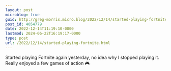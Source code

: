 ```yaml
---
layout: post
microblog: true
guid: http://greg-morris.micro.blog/2022/12/14/started-playing-fortnite.html
post_id: 4054779
date: 2022-12-14T11:19:10-0000
lastmod: 2024-06-22T16:19:17-0000
type: post
url: /2022/12/14/started-playing-fortnite.html
---
```

Started playing Fortnite again yesterday, no idea why I stopped playing it. Really enjoyed a few games of action 🎮
